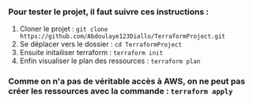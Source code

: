 ### Pour tester le projet, il faut suivre ces instructions :


1. Cloner le projet : 
``git clone https://github.com/Abdoulaye123Diallo/TerraformProject.git``  
2. Se déplacer vers le dossier :
``cd TerraformProject``  
3. Ensuite initailiser terraform : 
``terraform init``  
4. Enfin visualiser le plan des ressources : 
``terraform plan``  
### Comme on n'a pas de véritable accès à AWS, on ne peut pas  créer les ressources avec la commande : ``terraform apply``
